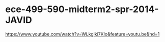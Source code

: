 ece-499-590-midterm2-spr-2014-JAVID
===================================
https://www.youtube.com/watch?v=WLkglki7KIo&feature=youtu.be&hd=1 
